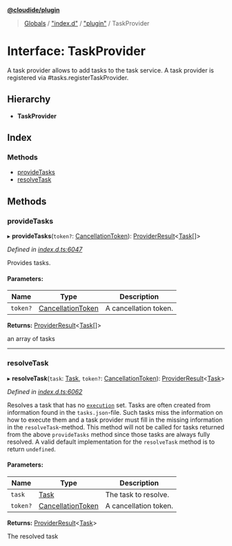 **[@cloudide/plugin](../README.md)**

> [Globals](../README.md) / ["index.d"](../modules/_index_d_.md) / ["plugin"](../modules/_index_d_._plugin_.md) / TaskProvider

# Interface: TaskProvider

A task provider allows to add tasks to the task service.
A task provider is registered via #tasks.registerTaskProvider.

## Hierarchy

* **TaskProvider**

## Index

### Methods

* [provideTasks](_index_d_._plugin_.taskprovider.md#providetasks)
* [resolveTask](_index_d_._plugin_.taskprovider.md#resolvetask)

## Methods

### provideTasks

▸ **provideTasks**(`token?`: [CancellationToken](_index_d_._plugin_.cancellationtoken.md)): [ProviderResult](../modules/_index_d_._plugin_.md#providerresult)\<[Task](../classes/_index_d_._plugin_.task.md)[]>

*Defined in [index.d.ts:6047](https://github.com/huaweicloud/cloudide-plugin-api/blob/1ab5ef8/index.d.ts#L6047)*

Provides tasks.

#### Parameters:

Name | Type | Description |
------ | ------ | ------ |
`token?` | [CancellationToken](_index_d_._plugin_.cancellationtoken.md) | A cancellation token. |

**Returns:** [ProviderResult](../modules/_index_d_._plugin_.md#providerresult)\<[Task](../classes/_index_d_._plugin_.task.md)[]>

an array of tasks

___

### resolveTask

▸ **resolveTask**(`task`: [Task](../classes/_index_d_._plugin_.task.md), `token?`: [CancellationToken](_index_d_._plugin_.cancellationtoken.md)): [ProviderResult](../modules/_index_d_._plugin_.md#providerresult)\<[Task](../classes/_index_d_._plugin_.task.md)>

*Defined in [index.d.ts:6062](https://github.com/huaweicloud/cloudide-plugin-api/blob/1ab5ef8/index.d.ts#L6062)*

Resolves a task that has no [`execution`](#Task.execution) set. Tasks are
often created from information found in the `tasks.json`-file. Such tasks miss
the information on how to execute them and a task provider must fill in
the missing information in the `resolveTask`-method. This method will not be
called for tasks returned from the above `provideTasks` method since those
tasks are always fully resolved. A valid default implementation for the
`resolveTask` method is to return `undefined`.

#### Parameters:

Name | Type | Description |
------ | ------ | ------ |
`task` | [Task](../classes/_index_d_._plugin_.task.md) | The task to resolve. |
`token?` | [CancellationToken](_index_d_._plugin_.cancellationtoken.md) | A cancellation token. |

**Returns:** [ProviderResult](../modules/_index_d_._plugin_.md#providerresult)\<[Task](../classes/_index_d_._plugin_.task.md)>

The resolved task

